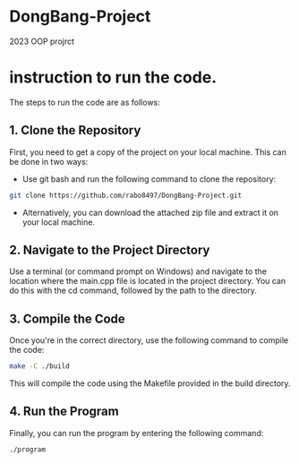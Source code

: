 # DongBang-Project
2023 OOP projrct
# instruction to run the code.
The steps to run the code are as follows:
## 1. Clone the Repository
First, you need to get a copy of the project on your local machine. This can be done in two ways:

* Use git bash and run the following command to clone the repository:
```bash
git clone https://github.com/rabo8497/DongBang-Project.git
```
* Alternatively, you can download the attached zip file and extract it on your local machine.
## 2. Navigate to the Project Directory
Use a terminal (or command prompt on Windows) and navigate to the location where the main.cpp file is located in the project directory. You can do this with the cd command, followed by the path to the directory.
## 3. Compile the Code
Once you're in the correct directory, use the following command to compile the code:
```bash
make -C ./build
```
This will compile the code using the Makefile provided in the build directory.
## 4. Run the Program
Finally, you can run the program by entering the following command:
```bash
./program
```
